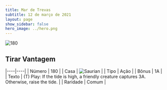 ```yaml
---
title: Mar de Trevas
subtitle: 12 de março de 2021
layout: page
show_sidebar: false
hero_image: ../hero.png
---
```


![180](https://cdn.keyforgegame.com/media/card_front/pt/496_180_CR2QM2WCQ44_pt.png)

## Tirar Vantagem

|----|----|
| Número | 180 |
| Casa | ![Saurian](https://archonarcana.com/images/thumb/9/9e/Saurian_P.png/22px-Saurian_P.png "Sauro") |
| Tipo | Ação |
| Bônus | 1A |
| Texto | (T) Play: If the tide is high, a friendly creature captures 3A. Otherwise, raise the tide. |
| Raridade | Comum |
